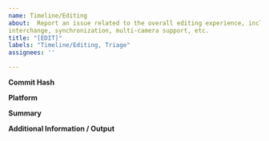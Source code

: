 ```yaml
---
name: Timeline/Editing
about:  Report an issue related to the overall editing experience, including usage of the timeline,
interchange, synchronization, multi-camera support, etc.
title: "[EDIT]"
labels: "Timeline/Editing, Triage"
assignees: ''

---
```

**Commit Hash**

**Platform**

**Summary**

**Additional Information / Output**
